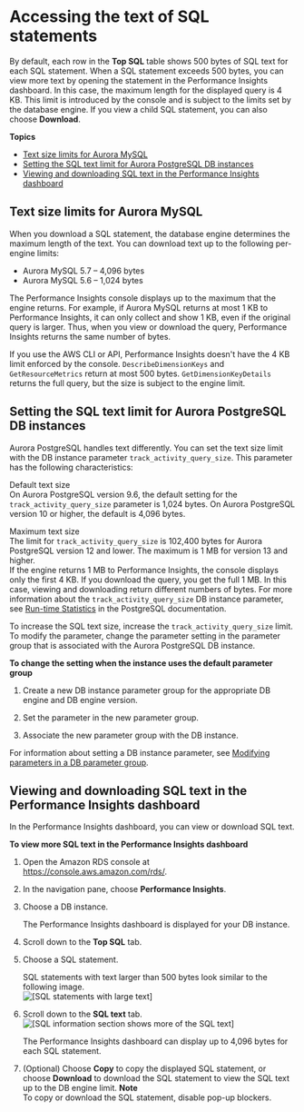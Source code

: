 # Accessing the text of SQL statements<a name="USER_PerfInsights.UsingDashboard.SQLTextSize"></a>

By default, each row in the **Top SQL** table shows 500 bytes of SQL text for each SQL statement\. When a SQL statement exceeds 500 bytes, you can view more text by opening the statement in the Performance Insights dashboard\. In this case, the maximum length for the displayed query is 4 KB\. This limit is introduced by the console and is subject to the limits set by the database engine\. If you view a child SQL statement, you can also choose **Download**\.

**Topics**
+ [Text size limits for Aurora MySQL](#sql-text-engine-limits)
+ [Setting the SQL text limit for Aurora PostgreSQL DB instances](#USER_PerfInsights.UsingDashboard.SQLTextLimit)
+ [Viewing and downloading SQL text in the Performance Insights dashboard](#view-download-text)

## Text size limits for Aurora MySQL<a name="sql-text-engine-limits"></a>

When you download a SQL statement, the database engine determines the maximum length of the text\. You can download text up to the following per\-engine limits:
+ Aurora MySQL 5\.7 – 4,096 bytes
+ Aurora MySQL 5\.6 – 1,024 bytes

The Performance Insights console displays up to the maximum that the engine returns\. For example, if Aurora MySQL returns at most 1 KB to Performance Insights, it can only collect and show 1 KB, even if the original query is larger\. Thus, when you view or download the query, Performance Insights returns the same number of bytes\.

If you use the AWS CLI or API, Performance Insights doesn't have the 4 KB limit enforced by the console\. `DescribeDimensionKeys` and `GetResourceMetrics` return at most 500 bytes\. `GetDimensionKeyDetails` returns the full query, but the size is subject to the engine limit\. 

## Setting the SQL text limit for Aurora PostgreSQL DB instances<a name="USER_PerfInsights.UsingDashboard.SQLTextLimit"></a>

Aurora PostgreSQL handles text differently\. You can set the text size limit with the DB instance parameter `track_activity_query_size`\. This parameter has the following characteristics:

Default text size  
On Aurora PostgreSQL version 9\.6, the default setting for the `track_activity_query_size` parameter is 1,024 bytes\. On Aurora PostgreSQL version 10 or higher, the default is 4,096 bytes\.

Maximum text size  
The limit for `track_activity_query_size` is 102,400 bytes for Aurora PostgreSQL version 12 and lower\. The maximum is 1 MB for version 13 and higher\.   
If the engine returns 1 MB to Performance Insights, the console displays only the first 4 KB\. If you download the query, you get the full 1 MB\. In this case, viewing and downloading return different numbers of bytes\. For more information about the `track_activity_query_size` DB instance parameter, see [Run\-time Statistics](https://www.postgresql.org/docs/current/runtime-config-statistics.html) in the PostgreSQL documentation\.

To increase the SQL text size, increase the `track_activity_query_size` limit\. To modify the parameter, change the parameter setting in the parameter group that is associated with the Aurora PostgreSQL DB instance\.

**To change the setting when the instance uses the default parameter group**

1. Create a new DB instance parameter group for the appropriate DB engine and DB engine version\.

1. Set the parameter in the new parameter group\.

1. Associate the new parameter group with the DB instance\.

For information about setting a DB instance parameter, see [Modifying parameters in a DB parameter group](USER_WorkingWithDBInstanceParamGroups.md#USER_WorkingWithParamGroups.Modifying)\.

## Viewing and downloading SQL text in the Performance Insights dashboard<a name="view-download-text"></a>

In the Performance Insights dashboard, you can view or download SQL text\.

**To view more SQL text in the Performance Insights dashboard**

1. Open the Amazon RDS console at [https://console\.aws\.amazon\.com/rds/](https://console.aws.amazon.com/rds/)\.

1. In the navigation pane, choose **Performance Insights**\.

1. Choose a DB instance\.

   The Performance Insights dashboard is displayed for your DB instance\.

1. Scroll down to the **Top SQL** tab\.

1. Choose a SQL statement\.

   SQL statements with text larger than 500 bytes look similar to the following image\.  
![\[SQL statements with large text\]](http://docs.aws.amazon.com/AmazonRDS/latest/AuroraUserGuide/./images/perf-insights-large-text-aurora-1.png)

1. Scroll down to the **SQL text** tab\.  
![\[SQL information section shows more of the SQL text\]](http://docs.aws.amazon.com/AmazonRDS/latest/AuroraUserGuide/./images/perf-insights-large-text-aurora-2.png)

   The Performance Insights dashboard can display up to 4,096 bytes for each SQL statement\.

1. \(Optional\) Choose **Copy** to copy the displayed SQL statement, or choose **Download** to download the SQL statement to view the SQL text up to the DB engine limit\.
**Note**  
To copy or download the SQL statement, disable pop\-up blockers\. 